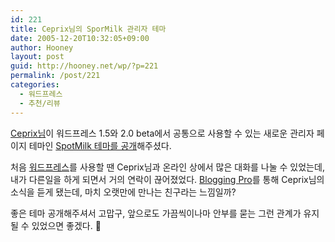 ```yaml
---
id: 221
title: Ceprix님의 SporMilk 관리자 테마
date: 2005-12-20T10:32:05+09:00
author: Hooney
layout: post
guid: http://hooney.net/wp/?p=221
permalink: /post/221
categories:
  - 워드프레스
  - 추천/리뷰
---
```

[Ceprix님](http://www.ceprix.net/)이 워드프레스 1.5와 2.0 beta에서 공통으로 사용할 수 있는 새로운 관리자 페이지 테마인 [SpotMilk 테마를 공개](http://www.ceprix.net/archives/spotmilk-admin-theme-for-wordpress/)해주셨다.

처음 [워드프레스](http://wordpress.org/)를 사용할 땐 Ceprix님과 온라인 상에서 많은 대화를 나눌 수 있었는데, 내가 다른일을 하게 되면서 거의 연락이 끊어졌었다. [Blogging Pro](http://www.bloggingpro.com/archives/2005/12/19/wordpress-admin-theme-spotmilk/)를 통해 Ceprix님의 소식을 듣게 됐는데, 마치 오랫만에 만나는 친구라는 느낌일까?

좋은 테마 공개해주셔서 고맙구, 앞으로도 가끔씩이나마 안부를 묻는 그런 관계가 유지될 수 있었으면 좋겠다. 🙂